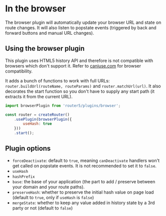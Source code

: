# In the browser

The browser plugin will automatically update your browser URL and state on route changes. It will also listen to popstate events \(triggered by back and forward buttons and manual URL changes\).

## Using the browser plugin

This plugin uses HTML5 history API and therefore is not compatible with browsers which don't support it. Refer to [caniuse.com](http://caniuse.com/#search=history) for browser compatibility.

It adds a bunch of functions to work with full URLs: `router.buildUrl(routeName, routeParams)` and `router.matchUrl(url)`. It also decorates the start function so you don't have to supply any start path \(it extracts it from the current URL\).

```javascript
import browserPlugin from 'router5/plugins/browser';

const router = createRouter()
    .usePlugin(browserPlugin({
        useHash: true
    }))
    .start();
```

## Plugin options

* `forceDeactivate`: default to `true`, meaning `canDeactivate` handlers won't get called on popstate events. It is not recommended to set it to `false`.
* `useHash`
* `hashPrefix`
* `base`: the base of your application \(the part to add / preserve between your domain and your route paths\).
* `preserveHash`: whether to preserve the initial hash value on page load \(default to `true`, only if `useHash` is `false`\)
* `mergeState`: whether to keep any value added in history state by a 3rd party or not \(default to `false`\)

